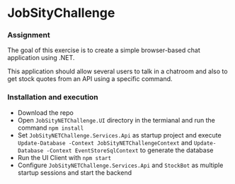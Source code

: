 # JobSityChallenge
### Assignment
The goal of this exercise is to create a simple browser-based chat application using .NET.

This application should allow several users to talk in a chatroom and also to get stock quotes
from an API using a specific command.

### Installation and execution
* Download the repo
* Open `JobSityNETChallenge.UI` directory in the termianal and run the command `npm install`
* Set `JobSityNETChallenge.Services.Api` as startup project and execute `Update-Database -Context JobSityNETChallengeContext` and `Update-Database -Context EventStoreSqlContext` to generate the database
* Run the UI Client with `npm start`
* Configure `JobSityNETChallenge.Services.Api` and `StockBot` as multiple startup sessions and start the backend
